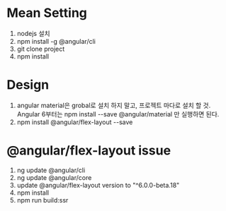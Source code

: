 # Mean Setting
1. nodejs 설치
2. npm install -g @angular/cli
3. git clone project
4. npm install

# Design
1. angular material은 grobal로 설치 하지 말고, 프로젝트 마다로 설치 할 것.
Angular 6부터는 npm install --save @angular/material 만 실행하면 된다.
2. npm install @angular/flex-layout --save


# @angular/flex-layout issue
1. ng update @angular/cli
2. ng update @angular/core
3. update @angular/flex-layout version to "^6.0.0-beta.18"
4. npm install
5. npm run build:ssr

